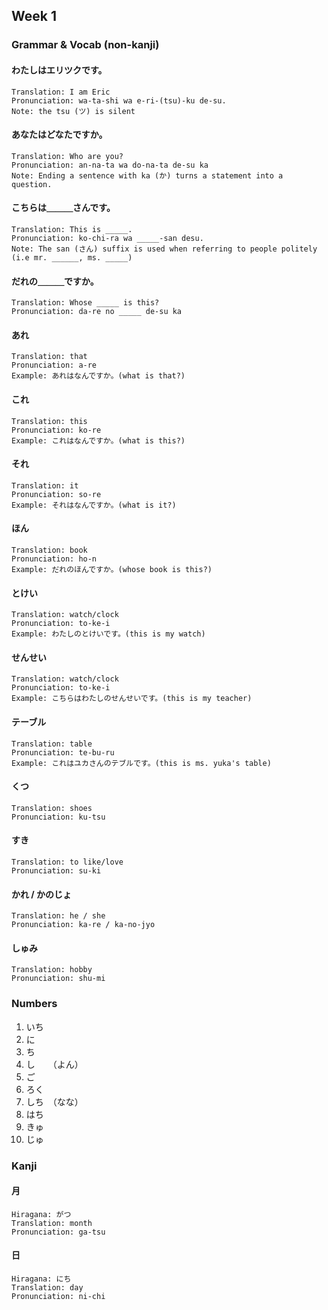 ## Week 1

### Grammar & Vocab (non-kanji)

#### わたしはエリツクです。
```
Translation: I am Eric
Pronunciation: wa-ta-shi wa e-ri-(tsu)-ku de-su.
Note: the tsu (ツ) is silent
```

#### あなたはどなたですか。
```
Translation: Who are you?
Pronunciation: an-na-ta wa do-na-ta de-su ka
Note: Ending a sentence with ka (か) turns a statement into a question.
```

#### こちらは＿＿＿さんです。
```
Translation: This is _____.
Pronunciation: ko-chi-ra wa _____-san desu.
Note: The san (さん) suffix is used when referring to people politely (i.e mr. ______, ms. _____)
```

#### だれの＿＿＿ですか。
```
Translation: Whose _____ is this?
Pronunciation: da-re no _____ de-su ka
```

#### あれ
```
Translation: that
Pronunciation: a-re
Example: あれはなんですか。(what is that?)
```

#### これ
```
Translation: this
Pronunciation: ko-re
Example: これはなんですか。(what is this?)
```

#### それ
```
Translation: it
Pronunciation: so-re
Example: それはなんですか。(what is it?)
```

#### ほん
```
Translation: book
Pronunciation: ho-n
Example: だれのほんですか。(whose book is this?)
```

#### とけい
```
Translation: watch/clock
Pronunciation: to-ke-i
Example: わたしのとけいです。(this is my watch)
```


#### せんせい
```
Translation: watch/clock
Pronunciation: to-ke-i
Example: こちらはわたしのせんせいです。(this is my teacher)
```

#### テーブル
```
Translation: table
Pronunciation: te-bu-ru
Example: これはユカさんのテブルです。(this is ms. yuka's table)
```

#### くつ
```
Translation: shoes
Pronunciation: ku-tsu
```

#### すき
```
Translation: to like/love
Pronunciation: su-ki
```

#### かれ / かのじょ
```
Translation: he / she
Pronunciation: ka-re / ka-no-jyo
```

#### しゅみ
```
Translation: hobby
Pronunciation: shu-mi
```

### Numbers

1) いち
2) に
3) ち
4) し　　（よん）
5) ご
6) ろく
7) しち　（なな）
8) はち
9) きゅ
10) じゅ

### Kanji

#### 月
```
Hiragana: がつ
Translation: month
Pronunciation: ga-tsu
```

#### 日
```
Hiragana: にち
Translation: day
Pronunciation: ni-chi
```
